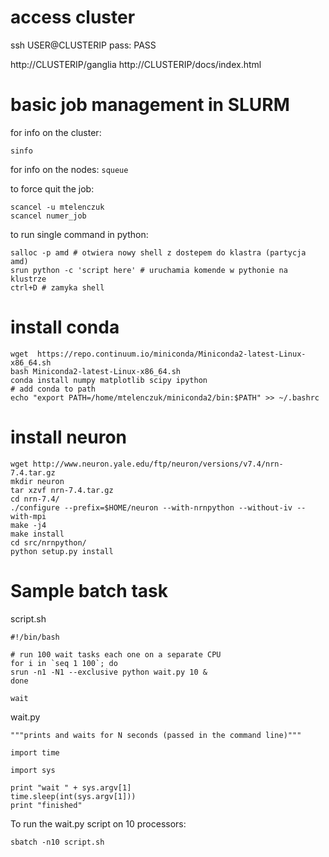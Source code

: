 # access cluster

ssh USER@CLUSTERIP
pass: PASS

http://CLUSTERIP/ganglia
http://CLUSTERIP/docs/index.html

# basic job management in SLURM

for info on the cluster:

`sinfo`

for info on the nodes:
`squeue`

to force quit the job:

```
scancel -u mtelenczuk
scancel numer_job
```

to run single command in python:

```
salloc -p amd # otwiera nowy shell z dostepem do klastra (partycja amd)
srun python -c 'script here' # uruchamia komende w pythonie na klustrze
ctrl+D # zamyka shell
```

# install conda

```
wget  https://repo.continuum.io/miniconda/Miniconda2-latest-Linux-x86_64.sh
bash Miniconda2-latest-Linux-x86_64.sh
conda install numpy matplotlib scipy ipython
# add conda to path
echo "export PATH=/home/mtelenczuk/miniconda2/bin:$PATH" >> ~/.bashrc
```


# install neuron

```
wget http://www.neuron.yale.edu/ftp/neuron/versions/v7.4/nrn-7.4.tar.gz
mkdir neuron
tar xzvf nrn-7.4.tar.gz 
cd nrn-7.4/
./configure --prefix=$HOME/neuron --with-nrnpython --without-iv --with-mpi
make -j4
make install
cd src/nrnpython/
python setup.py install
```

# Sample batch task

script.sh

```
#!/bin/bash

# run 100 wait tasks each one on a separate CPU
for i in `seq 1 100`; do
srun -n1 -N1 --exclusive python wait.py 10 &
done

wait
```


wait.py

```
"""prints and waits for N seconds (passed in the command line)"""

import time

import sys

print "wait " + sys.argv[1]
time.sleep(int(sys.argv[1]))
print "finished"
```

To run the wait.py script on 10 processors:

`sbatch -n10 script.sh`

